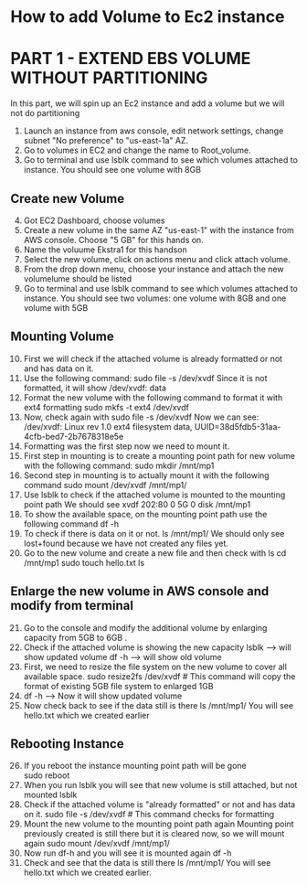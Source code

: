 # How to add Volume to Ec2 instance

# PART 1 - EXTEND EBS VOLUME WITHOUT PARTITIONING
In this part, we will spin up an Ec2 instance and add a volume but we will not do partitioning

1. Launch an instance from aws console, edit network settings, change subnet "No preference" to "us-east-1a" AZ.
2. Go to volumes in EC2 and change the name to Root_volume. 
3. Go to terminal and use lsblk command to see which volumes attached to instance. 
    You should see one volume with 8GB

## Create new Volume 

4. Got EC2 Dashboard, choose volumes
5. Create a new volume in the same AZ "us-east-1" with the instance from AWS console. Choose "5 GB" for this hands on.
6. Name the voluume Ekstra1 for this handson
7. Select the new volume, click on actions menu and click attach volume.
8. From the drop down menu, choose your instance and attach the new volumelume should be listed
9. Go to terminal and use lsblk command to see which volumes attached to instance. 
    You should see two volumes: one volume with 8GB and one volume with 5GB

## Mounting Volume

10. First we will check if the attached volume is already formatted or not and has data on it.
11. Use the following command: sudo file -s /dev/xvdf
Since it is not formatted, it will show /dev/xvdf: data
12. Format the new volume with the following command to format it with ext4 formatting
sudo mkfs -t ext4 /dev/xvdf
13. Now, check again with sudo file -s /dev/xvdf
 Now we can see: /dev/xvdf: Linux rev 1.0 ext4 filesystem data, UUID=38d5fdb5-31aa-4cfb-bed7-2b7678318e5e
14. Formatting was the first step now we need to mount it.
15. First step in mounting is to create a mounting point path for new volume with the following command:
    sudo mkdir /mnt/mp1
16. Second step in mounting is to actually mount it with the following command
    sudo mount /dev/xvdf /mnt/mp1/
17. Use lsblk to check if the attached volume is mounted to the mounting point path
   We should see xvdf    202:80   0   5G  0 disk /mnt/mp1
18. To show the available space, on the mounting point path use the following command
    df -h
19. To check if there is data on it or not.
    ls  /mnt/mp1/
    We should only see lost+found because we have not created any files yet.
20. Go to the new volume and create a new file and then check with ls
cd /mnt/mp1
sudo touch hello.txt
ls
## Enlarge the new volume in AWS console and modify from terminal

21. Go to the console and modify the additional volume by enlarging capacity from 5GB to 6GB .
22. Check if the attached volume is showing the new capacity
    lsblk  --> will show updated volume
    df -h  --> will show old volume  
23. First, we need to resize the file system on the new volume to cover all available space.
    sudo resize2fs /dev/xvdf # This command will copy the format of existing 5GB file system to enlarged 1GB
24. df -h --> Now it will show updated volume
25. Now check back to see if the data still is there
    ls /mnt/mp1/
    You will see hello.txt which we created earlier

## Rebooting Instance

26. If you reboot the instance mounting point path will be gone  
    sudo reboot 
27.  When you run lsblk you will see that new volume is still attached, but not mounted
     lsblk
28. Check if the attached volume is "already formatted" or not and has data on it.
    sudo file -s /dev/xvdf # This command checks for formatting
29. Mount the new volume to the mounting point path again 
    Mounting point previously created is still there but it is cleared now, so we will mount again
    sudo mount /dev/xvdf /mnt/mp1/
30. Now run df-h and you will see it is mounted again
    df -h
31. Check and see that the data is still there
    ls  /mnt/mp1/
    You will see hello.txt which we created earlier.